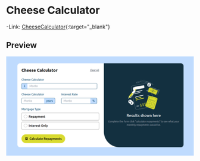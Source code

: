 # Cheese Calculator

-Link:
[CheeseCalculator](https://cheese-calculator.netlify.app/){:target="_blank"}

## Preview
![](src/assets/preview.png)
